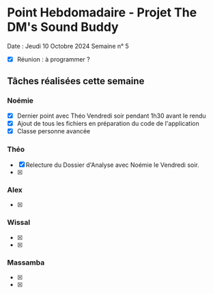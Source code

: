 # Point Hebdomadaire - Projet The DM's Sound Buddy


Date : Jeudi 10 Octobre 2024
Semaine n° 5

- [x] Réunion : à programmer ?

## Tâches réalisées cette semaine

### Noémie

- [x] Dernier point avec Théo Vendredi soir pendant 1h30 avant le rendu
- [x] Ajout de tous les fichiers en préparation du code de l'application
- [x] Classe personne avancée

### Théo

- [x] Relecture du Dossier d'Analyse avec Noémie le Vendredi soir.
- [x]

### Alex

- [x]

### Wissal

- [x]
- [x]

### Massamba

- [x]
- [x]
